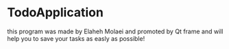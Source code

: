# TodoApplication
this program was made by Elaheh Molaei and promoted by Qt frame and will help you to save your tasks as easly as possible!
